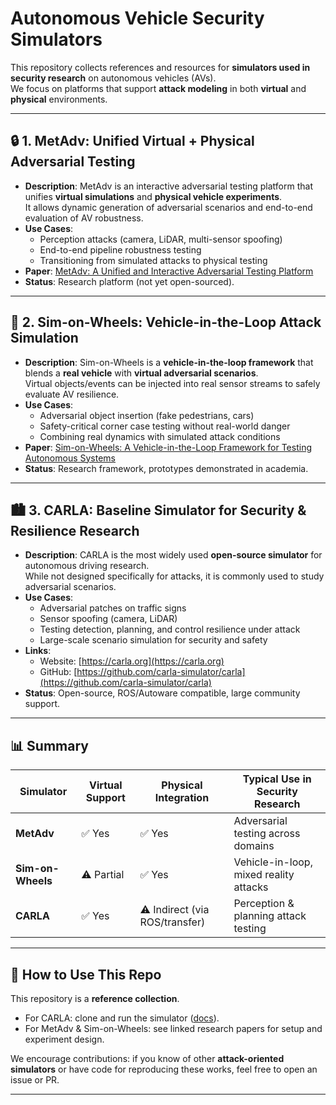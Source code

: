 # Autonomous Vehicle Security Simulators

This repository collects references and resources for **simulators used in security research** on autonomous vehicles (AVs).  
We focus on platforms that support **attack modeling** in both **virtual** and **physical** environments.

---

## 🔒 1. MetAdv: Unified Virtual + Physical Adversarial Testing

- **Description**: MetAdv is an interactive adversarial testing platform that unifies **virtual simulations** and **physical vehicle experiments**.  
  It allows dynamic generation of adversarial scenarios and end-to-end evaluation of AV robustness.  
- **Use Cases**:  
  - Perception attacks (camera, LiDAR, multi-sensor spoofing)  
  - End-to-end pipeline robustness testing  
  - Transitioning from simulated attacks to physical testing  
- **Paper**: [MetAdv: A Unified and Interactive Adversarial Testing Platform](https://arxiv.org/abs/2508.06534)  
- **Status**: Research platform (not yet open-sourced).  

---

## 🚙 2. Sim-on-Wheels: Vehicle-in-the-Loop Attack Simulation

- **Description**: Sim-on-Wheels is a **vehicle-in-the-loop framework** that blends a **real vehicle** with **virtual adversarial scenarios**.  
  Virtual objects/events can be injected into real sensor streams to safely evaluate AV resilience.  
- **Use Cases**:  
  - Adversarial object insertion (fake pedestrians, cars)  
  - Safety-critical corner case testing without real-world danger  
  - Combining real dynamics with simulated attack conditions  
- **Paper**: [Sim-on-Wheels: A Vehicle-in-the-Loop Framework for Testing Autonomous Systems](https://arxiv.org/abs/2306.08807)  
- **Status**: Research framework, prototypes demonstrated in academia.  

---

## 🏙️ 3. CARLA: Baseline Simulator for Security & Resilience Research

- **Description**: CARLA is the most widely used **open-source simulator** for autonomous driving research.  
  While not designed specifically for attacks, it is commonly used to study adversarial scenarios.  
- **Use Cases**:  
  - Adversarial patches on traffic signs  
  - Sensor spoofing (camera, LiDAR)  
  - Testing detection, planning, and control resilience under attack  
  - Large-scale scenario simulation for security and safety  
- **Links**:  
  - Website: [https://carla.org](https://carla.org)  
  - GitHub: [https://github.com/carla-simulator/carla](https://github.com/carla-simulator/carla)  
- **Status**: Open-source, ROS/Autoware compatible, large community support.  

---

## 📊 Summary

| Simulator        | Virtual Support | Physical Integration | Typical Use in Security Research |
|------------------|-----------------|----------------------|----------------------------------|
| **MetAdv**       | ✅ Yes          | ✅ Yes               | Adversarial testing across domains |
| **Sim-on-Wheels**| ⚠️ Partial      | ✅ Yes               | Vehicle-in-loop, mixed reality attacks |
| **CARLA**        | ✅ Yes          | ⚠️ Indirect (via ROS/transfer) | Perception & planning attack testing |

---

## 📂 How to Use This Repo

This repository is a **reference collection**.  
- For CARLA: clone and run the simulator ([docs](https://carla.readthedocs.io)).  
- For MetAdv & Sim-on-Wheels: see linked research papers for setup and experiment design.  

We encourage contributions: if you know of other **attack-oriented simulators** or have code for reproducing these works, feel free to open an issue or PR.

---
